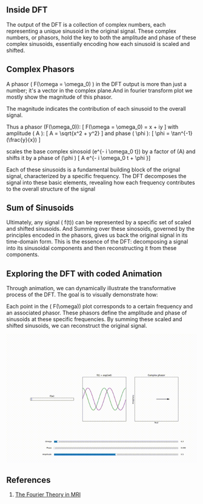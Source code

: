 
## Inside DFT
The output of the DFT is a collection of complex numbers, each representing a unique sinusoid in the original signal. These complex numbers, or phasors, hold the key to both the amplitude and phase of these complex sinusoids, essentially encoding how each sinusoid is scaled and shifted. 

## Complex Phasors

A phasor \( F(\omega = \omega_0) \) in the DFT output is more than just a number; it's a vector in the complex plane.And in fourier transform plot we mostly show the magnitude of this phasor. 

The magnitude indicates the contribution of each sinusoid to the overall signal.


Thus a phasor \(F(\omega_0)\):
\[ F(\omega = \omega_0) = x + iy \]
with amplitude \( A \):
\[ A =  \sqrt{x^2 + y^2} \]
and phase  \( \phi \):
\[ \phi = \tan^{-1}(\frac{y}{x}) \]

scales the base complex sinosoid \(e^{- i \omega_0 t}\) by a factor of \(A\) and shifts it by a phase of \(\phi \)
\[ A e^{- i \omega_0 t + \phi }\]

Each of these sinusoids is a fundamental building block of the orignal signal, characterized by a specific frequency. The DFT decomposes the signal into these basic elements, revealing how each frequency contributes to the overall structure of the signal


## Sum of Sinusoids

Ultimately, any  signal \( f(t)\) can be represented by a specific set of scaled and shifted sinusoids. And Summing over these sinosoids, governed by the principles encoded in the phasors, gives us back the original signal in its time-domain form. This is the essence of the DFT: decomposing a signal into its sinusoidal components and then reconstructing it from these components.


## Exploring the DFT with coded Animation

Through animation, we can dynamically illustrate the transformative process of the DFT. The goal is to visually demonstrate how:

Each point in the \( F(\omega)\) plot corresponds to a certain frequency and an associated phasor.
These phasors define the amplitude and phase of sinusoids at these specific frequencies.
By summing these scaled and shifted sinusoids, we can reconstruct the original signal.

<!-- put mp4 video that loops here  -->
<p align ="center">
<img src="./FT_1D_1.gif" width="600" >
 <!-- <figcaption>Fig 4: Python simulation for the phenomenon in Fig. 2  </figcaption> -->
</p>


<!-- add referene section -->




## References
1. [The Fourier Theory in MRI ](https://youtu.be/R_4GuyJTzMo?t=350)